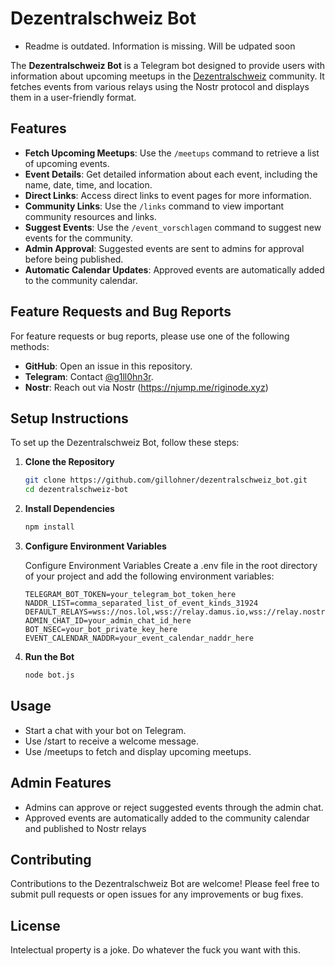 # Dezentralschweiz Bot

- Readme is outdated. Information is missing. Will be udpated soon

The **Dezentralschweiz Bot** is a Telegram bot designed to provide users with information about upcoming meetups in the [Dezentralschweiz](https://dezentralschweiz.ch/) community. It fetches events from various relays using the Nostr protocol and displays them in a user-friendly format.

## Features

- **Fetch Upcoming Meetups**: Use the `/meetups` command to retrieve a list of upcoming events.
- **Event Details**: Get detailed information about each event, including the name, date, time, and location.
- **Direct Links**: Access direct links to event pages for more information.
- **Community Links**: Use the `/links` command to view important community resources and links.
- **Suggest Events**: Use the `/event_vorschlagen` command to suggest new events for the community.
- **Admin Approval**: Suggested events are sent to admins for approval before being published.
- **Automatic Calendar Updates**: Approved events are automatically added to the community calendar.

## Feature Requests and Bug Reports

For feature requests or bug reports, please use one of the following methods:
- **GitHub**: Open an issue in this repository.
- **Telegram**: Contact [@g1ll0hn3r](https://t.me/g1ll0hn3r).
- **Nostr**: Reach out via Nostr (https://njump.me/riginode.xyz)

## Setup Instructions

To set up the Dezentralschweiz Bot, follow these steps:

1. **Clone the Repository**
   ```bash
   git clone https://github.com/gillohner/dezentralschweiz_bot.git
   cd dezentralschweiz-bot
2. **Install Dependencies**
   ```bash
   npm install
3. **Configure Environment Variables**

   Configure Environment Variables Create a .env file in the root directory of your project and add the following environment variables:

    ```text
   TELEGRAM_BOT_TOKEN=your_telegram_bot_token_here
   NADDR_LIST=comma_separated_list_of_event_kinds_31924
   DEFAULT_RELAYS=wss://nos.lol,wss://relay.damus.io,wss://relay.nostr.band,wss://relay.riginode.xyz
   ADMIN_CHAT_ID=your_admin_chat_id_here
   BOT_NSEC=your_bot_private_key_here
   EVENT_CALENDAR_NADDR=your_event_calendar_naddr_here
3. **Run the Bot**
   ```bash
   node bot.js
## Usage
- Start a chat with your bot on Telegram.
- Use /start to receive a welcome message.
- Use /meetups to fetch and display upcoming meetups.

## Admin Features
- Admins can approve or reject suggested events through the admin chat.
- Approved events are automatically added to the community calendar and published to Nostr relays

## Contributing
Contributions to the Dezentralschweiz Bot are welcome! Please feel free to submit pull requests or open issues for any improvements or bug fixes.

## License
Intelectual property is a joke. Do whatever the fuck you want with this.
